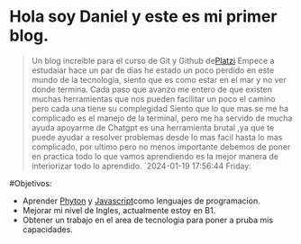 # Hola soy Daniel y este es mi primer blog.

>Un blog increible para el curso de Git y Github de[Platzi](http://https://platzi.com/ "Platzi")
Empece a estudaiar hace un par de dias he estado un poco perdido en este mundo de la tecnologia, siento que es como estar en el mar y no ver donde termina. Cada paso que avanzo me entero de que existen muchas herramientas que nos pueden facilitar un poco el camino pero cada una tiene su complegidad
Siento que lo que mas se me ha complicado es el manejo de la terminal, pero me ha servido de mucha ayuda apoyarme de Chatgpt es una herramienta brutal ,ya que te puede ayudar a resolver problemas desde lo mas facil hasta lo mas complicado, por ultimo pero no menos importante debemos de poner en practica todo lo que vamos aprendiendo es la mejor manera de interiorizar todo lo aprendido.
`2024-01-19 17:56:44 Friday:

#Objetivos:
* Aprender [Phyton](http://https://www.python.org/ "Phyton") y [Javascript](http://https://www.javascript.com/ "Javascript")como lenguajes de programacion. 
* Mejorar mi nivel de Ingles, actualmente estoy en B1.
* Obtener un trabajo en el area de tecnologia para poner a pruba mis capacidades.








